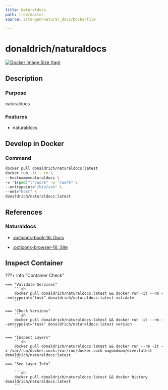 ```yaml
---
title: Naturaldocs
path: tree/master
source: site-gen/natural_docs/Dockerfile

---
```



# donaldrich/naturaldocs

[![Docker Image Size (tag)](https://img.shields.io/docker/image-size/donaldrich/naturaldocs/latest?color=blue&label=size&logo=docker&style=flat-square)](https://hub.docker.com/r/donaldrich/naturaldocs/latest)

## Description

### Purpose

naturaldocs

### Features

- naturaldocs

## Develop in Docker

### Command

```sh
docker pull donaldrich/naturaldocs:latest
docker run -it --rm \
--hostname=naturaldocs \
-v "$(pwd)":"/work" -w "/work" \
--entrypoint="/bin/zsh" \
--net="host" \
donaldrich/naturaldocs:latest
```

## References

### Naturaldocs

- [:octicons-book-16: Docs](https://www.naturaldocs.org/reference)

- [:octicons-browser-16: Site](https://www.naturaldocs.org)

## Inspect Container

???+ info "Container Check"

    === "Validate Services"
        ```sh
        docker pull donaldrich/naturaldocs:latest && docker run -it --rm --entrypoint="tusk" donaldrich/naturaldocs:latest validate
        ```

    === "Check Versions"
        ```sh
        docker pull donaldrich/naturaldocs:latest && docker run -it --rm --entrypoint="tusk" donaldrich/naturaldocs:latest version
        ```

    === "Inspect Layers"
        ```sh
        docker pull donaldrich/naturaldocs:latest && docker run --rm -it -v /var/run/docker.sock:/var/run/docker.sock wagoodman/dive:latest donaldrich/naturaldocs:latest
        ```
    === "See Layer Info"

        ```sh
        docker pull donaldrich/naturaldocs:latest && docker history donaldrich/naturaldocs:latest
        ```

